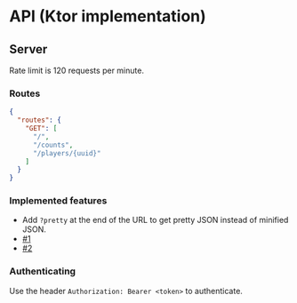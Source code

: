 # API (Ktor implementation)

## Server

Rate limit is 120 requests per minute.

### Routes

```json
{
  "routes": {
    "GET": [
      "/",
      "/counts",
      "/players/{uuid}"
    ]
  }
}
```

### Implemented features

- Add `?pretty` at the end of the URL to get pretty JSON instead of minified JSON.
- [#1](https://github.com/AzisabaNetwork/api/issues/1)
- [#2](https://github.com/AzisabaNetwork/api/issues/2)

### Authenticating

Use the header `Authorization: Bearer <token>` to authenticate.
